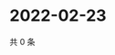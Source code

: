 # 2022-02-23

共 0 条

<!-- BEGIN WEIBO -->
<!-- 最后更新时间 Wed Feb 23 2022 11:15:35 GMT+0800 (China Standard Time) -->

<!-- END WEIBO -->
